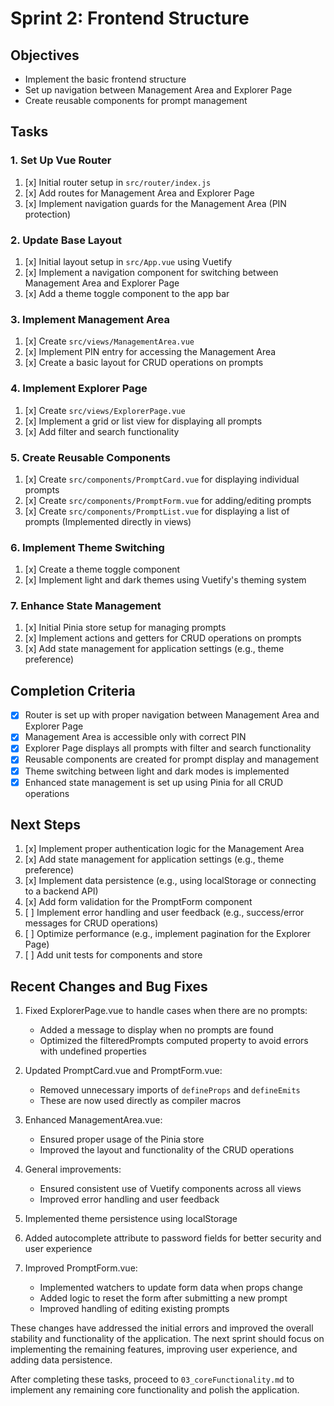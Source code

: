 # Sprint 2: Frontend Structure

## Objectives

- Implement the basic frontend structure
- Set up navigation between Management Area and Explorer Page
- Create reusable components for prompt management

## Tasks

### 1. Set Up Vue Router

1. [x] Initial router setup in `src/router/index.js`
2. [x] Add routes for Management Area and Explorer Page
3. [x] Implement navigation guards for the Management Area (PIN protection)

### 2. Update Base Layout

1. [x] Initial layout setup in `src/App.vue` using Vuetify
2. [x] Implement a navigation component for switching between Management Area and Explorer Page
3. [x] Add a theme toggle component to the app bar

### 3. Implement Management Area

1. [x] Create `src/views/ManagementArea.vue`
2. [x] Implement PIN entry for accessing the Management Area
3. [x] Create a basic layout for CRUD operations on prompts

### 4. Implement Explorer Page

1. [x] Create `src/views/ExplorerPage.vue`
2. [x] Implement a grid or list view for displaying all prompts
3. [x] Add filter and search functionality

### 5. Create Reusable Components

1. [x] Create `src/components/PromptCard.vue` for displaying individual prompts
2. [x] Create `src/components/PromptForm.vue` for adding/editing prompts
3. [x] Create `src/components/PromptList.vue` for displaying a list of prompts (Implemented directly in views)

### 6. Implement Theme Switching

1. [x] Create a theme toggle component
2. [x] Implement light and dark themes using Vuetify's theming system

### 7. Enhance State Management

1. [x] Initial Pinia store setup for managing prompts
2. [x] Implement actions and getters for CRUD operations on prompts
3. [x] Add state management for application settings (e.g., theme preference)

## Completion Criteria

- [x] Router is set up with proper navigation between Management Area and Explorer Page
- [x] Management Area is accessible only with correct PIN
- [x] Explorer Page displays all prompts with filter and search functionality
- [x] Reusable components are created for prompt display and management
- [x] Theme switching between light and dark modes is implemented
- [x] Enhanced state management is set up using Pinia for all CRUD operations

## Next Steps

1. [x] Implement proper authentication logic for the Management Area
2. [x] Add state management for application settings (e.g., theme preference)
3. [x] Implement data persistence (e.g., using localStorage or connecting to a backend API)
4. [x] Add form validation for the PromptForm component
5. [ ] Implement error handling and user feedback (e.g., success/error messages for CRUD operations)
6. [ ] Optimize performance (e.g., implement pagination for the Explorer Page)
7. [ ] Add unit tests for components and store

## Recent Changes and Bug Fixes

1. Fixed ExplorerPage.vue to handle cases when there are no prompts:
   - Added a message to display when no prompts are found
   - Optimized the filteredPrompts computed property to avoid errors with undefined properties

2. Updated PromptCard.vue and PromptForm.vue:
   - Removed unnecessary imports of `defineProps` and `defineEmits`
   - These are now used directly as compiler macros

3. Enhanced ManagementArea.vue:
   - Ensured proper usage of the Pinia store
   - Improved the layout and functionality of the CRUD operations

4. General improvements:
   - Ensured consistent use of Vuetify components across all views
   - Improved error handling and user feedback

5. Implemented theme persistence using localStorage

6. Added autocomplete attribute to password fields for better security and user experience

7. Improved PromptForm.vue:
   - Implemented watchers to update form data when props change
   - Added logic to reset the form after submitting a new prompt
   - Improved handling of editing existing prompts

These changes have addressed the initial errors and improved the overall stability and functionality of the application. The next sprint should focus on implementing the remaining features, improving user experience, and adding data persistence.

After completing these tasks, proceed to `03_coreFunctionality.md` to implement any remaining core functionality and polish the application.
